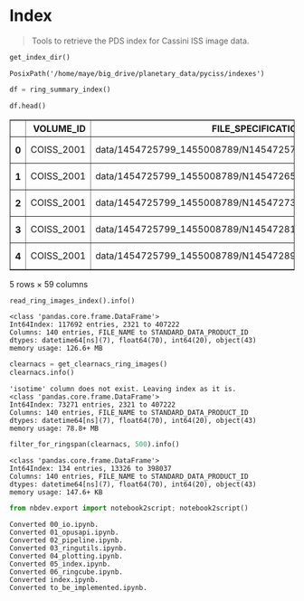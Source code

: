 # Index
> Tools to retrieve the PDS index for Cassini ISS image data.


```python
get_index_dir()
```




    PosixPath('/home/maye/big_drive/planetary_data/pyciss/indexes')



```python
df = ring_summary_index()
```

```python
df.head()
```




<div>
<style scoped>
    .dataframe tbody tr th:only-of-type {
        vertical-align: middle;
    }

    .dataframe tbody tr th {
        vertical-align: top;
    }

    .dataframe thead th {
        text-align: right;
    }
</style>
<table border="1" class="dataframe">
  <thead>
    <tr style="text-align: right;">
      <th></th>
      <th>VOLUME_ID</th>
      <th>FILE_SPECIFICATION_NAME</th>
      <th>OPUS_ID</th>
      <th>MINIMUM_RIGHT_ASCENSION</th>
      <th>MAXIMUM_RIGHT_ASCENSION</th>
      <th>MINIMUM_DECLINATION</th>
      <th>MAXIMUM_DECLINATION</th>
      <th>MINIMUM_RING_RADIUS</th>
      <th>MAXIMUM_RING_RADIUS</th>
      <th>FINEST_RING_INTERCEPT_RESOLUTION</th>
      <th>...</th>
      <th>RING_CENTER_DISTANCE</th>
      <th>SUB_SOLAR_RING_LONGITUDE</th>
      <th>SUB_OBSERVER_RING_LONGITUDE</th>
      <th>RING_CENTER_PHASE_ANGLE</th>
      <th>RING_CENTER_INCIDENCE_ANGLE</th>
      <th>RING_CENTER_NORTH_BASED_INCIDENCE_ANGLE</th>
      <th>RING_CENTER_EMISSION_ANGLE</th>
      <th>RING_CENTER_NORTH_BASED_EMISSION_ANGLE</th>
      <th>SOLAR_RING_OPENING_ANGLE</th>
      <th>OBSERVER_RING_OPENING_ANGLE</th>
    </tr>
  </thead>
  <tbody>
    <tr>
      <th>0</th>
      <td>COISS_2001</td>
      <td>data/1454725799_1455008789/N1454725799_1.LBL</td>
      <td>co-iss-n1454725799</td>
      <td>35.528398</td>
      <td>35.905555</td>
      <td>9.719637</td>
      <td>10.091212</td>
      <td>205899.335</td>
      <td>1098621.586</td>
      <td>419.01370</td>
      <td>...</td>
      <td>7.087500e+07</td>
      <td>284.523</td>
      <td>215.951</td>
      <td>64.070</td>
      <td>64.589</td>
      <td>115.411</td>
      <td>73.676</td>
      <td>106.324</td>
      <td>-25.411</td>
      <td>-16.324</td>
    </tr>
    <tr>
      <th>1</th>
      <td>COISS_2001</td>
      <td>data/1454725799_1455008789/N1454726579_1.LBL</td>
      <td>co-iss-n1454726579</td>
      <td>36.662898</td>
      <td>37.039038</td>
      <td>9.590114</td>
      <td>9.960833</td>
      <td>721136.155</td>
      <td>1745689.307</td>
      <td>421.97145</td>
      <td>...</td>
      <td>7.087085e+07</td>
      <td>284.524</td>
      <td>215.951</td>
      <td>64.070</td>
      <td>64.589</td>
      <td>115.411</td>
      <td>73.676</td>
      <td>106.324</td>
      <td>-25.411</td>
      <td>-16.324</td>
    </tr>
    <tr>
      <th>2</th>
      <td>COISS_2001</td>
      <td>data/1454725799_1455008789/N1454727359_1.LBL</td>
      <td>co-iss-n1454727359</td>
      <td>36.928066</td>
      <td>37.304334</td>
      <td>9.879593</td>
      <td>10.250110</td>
      <td>1042341.438</td>
      <td>2186830.920</td>
      <td>414.79041</td>
      <td>...</td>
      <td>7.086670e+07</td>
      <td>284.524</td>
      <td>215.951</td>
      <td>64.071</td>
      <td>64.589</td>
      <td>115.411</td>
      <td>73.676</td>
      <td>106.324</td>
      <td>-25.411</td>
      <td>-16.324</td>
    </tr>
    <tr>
      <th>3</th>
      <td>COISS_2001</td>
      <td>data/1454725799_1455008789/N1454728139_1.LBL</td>
      <td>co-iss-n1454728139</td>
      <td>28.100420</td>
      <td>28.479618</td>
      <td>6.224709</td>
      <td>6.601574</td>
      <td>NaN</td>
      <td>NaN</td>
      <td>NaN</td>
      <td>...</td>
      <td>7.086256e+07</td>
      <td>284.524</td>
      <td>215.951</td>
      <td>64.071</td>
      <td>64.589</td>
      <td>115.411</td>
      <td>73.676</td>
      <td>106.324</td>
      <td>-25.411</td>
      <td>-16.324</td>
    </tr>
    <tr>
      <th>4</th>
      <td>COISS_2001</td>
      <td>data/1454725799_1455008789/N1454728919_1.LBL</td>
      <td>co-iss-n1454728919</td>
      <td>37.981418</td>
      <td>38.357791</td>
      <td>10.611947</td>
      <td>10.981697</td>
      <td>3865717.589</td>
      <td>3905151.343</td>
      <td>405.91234</td>
      <td>...</td>
      <td>7.085841e+07</td>
      <td>284.525</td>
      <td>215.951</td>
      <td>64.071</td>
      <td>64.589</td>
      <td>115.411</td>
      <td>73.676</td>
      <td>106.324</td>
      <td>-25.411</td>
      <td>-16.324</td>
    </tr>
  </tbody>
</table>
<p>5 rows × 59 columns</p>
</div>



```python
read_ring_images_index().info()
```

    <class 'pandas.core.frame.DataFrame'>
    Int64Index: 117692 entries, 2321 to 407222
    Columns: 140 entries, FILE_NAME to STANDARD_DATA_PRODUCT_ID
    dtypes: datetime64[ns](7), float64(70), int64(20), object(43)
    memory usage: 126.6+ MB


```python
clearnacs = get_clearnacs_ring_images()
clearnacs.info()
```

    'isotime' column does not exist. Leaving index as it is.
    <class 'pandas.core.frame.DataFrame'>
    Int64Index: 73271 entries, 2321 to 407222
    Columns: 140 entries, FILE_NAME to STANDARD_DATA_PRODUCT_ID
    dtypes: datetime64[ns](7), float64(70), int64(20), object(43)
    memory usage: 78.8+ MB


```python
filter_for_ringspan(clearnacs, 500).info()
```

    <class 'pandas.core.frame.DataFrame'>
    Int64Index: 134 entries, 13326 to 398037
    Columns: 140 entries, FILE_NAME to STANDARD_DATA_PRODUCT_ID
    dtypes: datetime64[ns](7), float64(70), int64(20), object(43)
    memory usage: 147.6+ KB


```python
from nbdev.export import notebook2script; notebook2script()
```

    Converted 00_io.ipynb.
    Converted 01_opusapi.ipynb.
    Converted 02_pipeline.ipynb.
    Converted 03_ringutils.ipynb.
    Converted 04_plotting.ipynb.
    Converted 05_index.ipynb.
    Converted 06_ringcube.ipynb.
    Converted index.ipynb.
    Converted to_be_implemented.ipynb.

